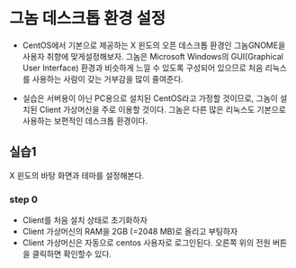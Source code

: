 # 그놈 데스크톱 환경 설정

- CentOS에서 기본으로 제공하는 X 윈도의 오픈 데스크톱 환경인 그놈GNOME을 사용자 취향에 맞게설정해보자. 그놈은 Microsoft Windows의 GUI(Graphical User Interface) 환경과 비슷하게 느낄 수 있도록 구성되어 있으므로 처음 리눅스를 사용하는 사람이 갖는 거부감을 많이 줄여준다. 

- 실습은 서버용이 아닌 PC용으로 설치된 CentOS라고 가정할 것이므로, 그놈이 설치된 Client 가상머신을 주로 이용할 것이다. 그놈은 다른 많은 리눅스도 기본으로 사용하는 보편적인 데스크톱 환경이다.

## 실습1
X 윈도의 바탕 화면과 테마를 설정해본다.

### step 0

- Client를 처음 설치 상태로 초기화하자
- Client 가상머신의 RAM을 2GB (=2048 MB)로 올리고 부팅하자
- Client 가상머신은 자동으로 centos 사용자로 로그인된다. 오른쪽 위의 전원 버튼을 클릭하면 확인할수 있다.




